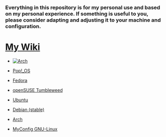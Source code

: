###  Everything in this repository is for my personal use and based on my personal experience. If something is useful to you, please consider adapting and adjusting it to your machine and configuration.

# [My Wiki](https://github.com/G4NST3/GNU-Linux/wiki)

- [![Arch](https://archlinux.org/static/logos/archlinux-logo-light-90dpi.d36c53534a2b.png)](https://github.com/G4NST3/GNU-Linux/wiki/Arch)

- [Pop!_OS](https://github.com/G4NST3/GNU-Linux/wiki/Pop!_OS)

- [Fedora](https://github.com/G4NST3/GNU-Linux/wiki/Fedora)

- [openSUSE Tumbleweed](https://github.com/G4NST3/GNU-Linux/wiki/openSUSE-Tumbleweed)

- [Ubuntu](https://github.com/G4NST3/GNU-Linux/wiki/Ubuntu)

- [Debian (stable)](https://github.com/G4NST3/GNU-Linux/wiki/Debian-(stable))

- [Arch](https://github.com/G4NST3/GNU-Linux/wiki/Arch)

- [MyConfig GNU-Linux](https://github.com/G4NST3/GNU-Linux/wiki/MyConfig-GNU-Linux)


